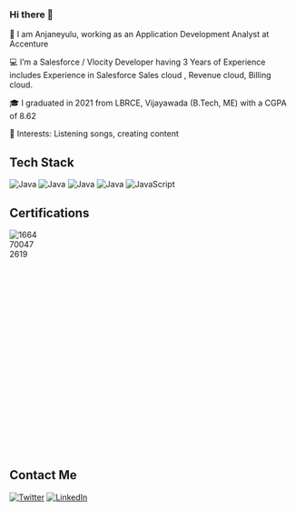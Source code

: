 ### Hi there 👋
🔭  I am Anjaneyulu, working as an Application Development Analyst at Accenture 

💻 I’m a Salesforce / Vlocity Developer having 3 Years of Experience includes Experience in Salesforce Sales cloud , Revenue cloud, Billing cloud.

🎓 I graduated in 2021 from LBRCE, Vijayawada (B.Tech, ME) with a CGPA of 8.62

💞️ Interests: Listening songs, creating content
  
## Tech Stack 
![Java](https://img.shields.io/badge/java-%23ED8B00.svg?style=for-the-badge&logo=java&logoColor=white)
![Java](https://img.shields.io/badge/Salesforce-%23ED8B00.svg?style=for-the-badge&logo=Salesforce&logoColor=blue)
![Java](https://img.shields.io/badge/Vlocity-%23ED8B00.svg?style=for-the-badge&logo=Vlocity&logoColor=orange)
![Java](https://img.shields.io/badge/SalesCloud-%23ED8B00.svg?style=for-the-badge&logo=Salesforce&logoColor=white)
![JavaScript](https://img.shields.io/badge/javascript-%23323330.svg?style=for-the-badge&logo=javascript&logoColor=%23F7DF1E)

## Certifications
<div style="width: 10%; height: 10%">
  
 ![1664700472619](https://user-images.githubusercontent.com/111300835/201589152-d86f0f48-2fda-4617-ad37-d221207ab04d.jpg)

  
</div>


## Contact Me
[![Twitter](https://img.shields.io/badge/Twitter-1DA1F2?style=for-the-badge&logo=twitter&logoColor=white)](https://twitter.com/AnjaneyuluPath6)
[![LinkedIn](https://img.shields.io/badge/LinkedIn-0077B5?style=for-the-badge&logo=linkedin&logoColor=white)](https://www.linkedin.com/in/anjaneyulu-pathi/)
